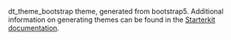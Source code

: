 dt_theme_bootstrap theme, generated from bootstrap5. Additional information on generating themes can be found in the [Starterkit documentation](https://www.drupal.org/docs/core-modules-and-themes/core-themes/starterkit-theme).